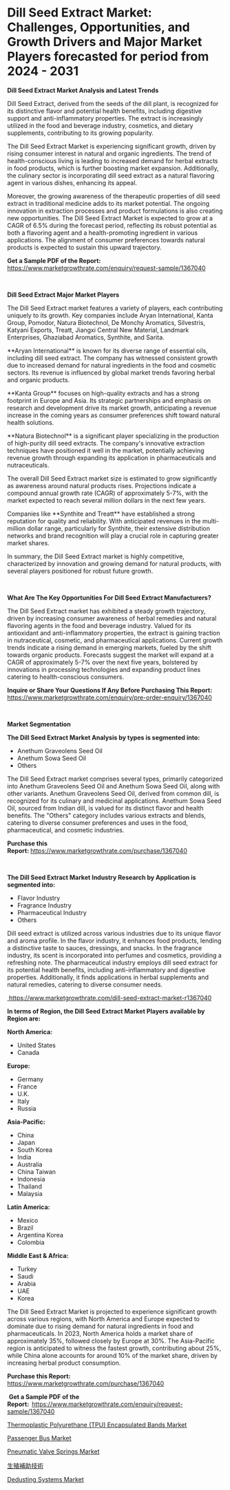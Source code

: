 <p><h1>Dill Seed Extract Market: Challenges, Opportunities, and Growth Drivers and Major Market Players forecasted for period from 2024 - 2031</h1></p><p><strong>Dill Seed Extract Market Analysis and Latest Trends</strong></p>
<p><p>Dill Seed Extract, derived from the seeds of the dill plant, is recognized for its distinctive flavor and potential health benefits, including digestive support and anti-inflammatory properties. The extract is increasingly utilized in the food and beverage industry, cosmetics, and dietary supplements, contributing to its growing popularity.</p><p>The Dill Seed Extract Market is experiencing significant growth, driven by rising consumer interest in natural and organic ingredients. The trend of health-conscious living is leading to increased demand for herbal extracts in food products, which is further boosting market expansion. Additionally, the culinary sector is incorporating dill seed extract as a natural flavoring agent in various dishes, enhancing its appeal.</p><p>Moreover, the growing awareness of the therapeutic properties of dill seed extract in traditional medicine adds to its market potential. The ongoing innovation in extraction processes and product formulations is also creating new opportunities. The Dill Seed Extract Market is expected to grow at a CAGR of 6.5% during the forecast period, reflecting its robust potential as both a flavoring agent and a health-promoting ingredient in various applications. The alignment of consumer preferences towards natural products is expected to sustain this upward trajectory.</p></p>
<p><strong>Get a Sample PDF of the Report:&nbsp;</strong> <a href="https://www.marketgrowthrate.com/enquiry/request-sample/1367040">https://www.marketgrowthrate.com/enquiry/request-sample/1367040</a></p>
<p>&nbsp;</p>
<p><strong>Dill Seed Extract Major Market Players</strong></p>
<p><p>The Dill Seed Extract market features a variety of players, each contributing uniquely to its growth. Key companies include Aryan International, Kanta Group, Pomodor, Natura Biotechnol, De Monchy Aromatics, Silvestris, Katyani Exports, Treatt, Jiangxi Central New Material, Landmark Enterprises, Ghaziabad Aromatics, Synthite, and Sarita.</p><p>**Aryan International** is known for its diverse range of essential oils, including dill seed extract. The company has witnessed consistent growth due to increased demand for natural ingredients in the food and cosmetic sectors. Its revenue is influenced by global market trends favoring herbal and organic products.</p><p>**Kanta Group** focuses on high-quality extracts and has a strong footprint in Europe and Asia. Its strategic partnerships and emphasis on research and development drive its market growth, anticipating a revenue increase in the coming years as consumer preferences shift toward natural health solutions.</p><p>**Natura Biotechnol** is a significant player specializing in the production of high-purity dill seed extracts. The company's innovative extraction techniques have positioned it well in the market, potentially achieving revenue growth through expanding its application in pharmaceuticals and nutraceuticals.</p><p>The overall Dill Seed Extract market size is estimated to grow significantly as awareness around natural products rises. Projections indicate a compound annual growth rate (CAGR) of approximately 5-7%, with the market expected to reach several million dollars in the next few years. </p><p>Companies like **Synthite and Treatt** have established a strong reputation for quality and reliability. With anticipated revenues in the multi-million dollar range, particularly for Synthite, their extensive distribution networks and brand recognition will play a crucial role in capturing greater market shares. </p><p>In summary, the Dill Seed Extract market is highly competitive, characterized by innovation and growing demand for natural products, with several players positioned for robust future growth.</p></p>
<p>&nbsp;</p>
<p><strong>What Are The Key Opportunities For Dill Seed Extract Manufacturers?</strong></p>
<p><p>The Dill Seed Extract market has exhibited a steady growth trajectory, driven by increasing consumer awareness of herbal remedies and natural flavoring agents in the food and beverage industry. Valued for its antioxidant and anti-inflammatory properties, the extract is gaining traction in nutraceutical, cosmetic, and pharmaceutical applications. Current growth trends indicate a rising demand in emerging markets, fueled by the shift towards organic products. Forecasts suggest the market will expand at a CAGR of approximately 5-7% over the next five years, bolstered by innovations in processing technologies and expanding product lines catering to health-conscious consumers.</p></p>
<p><strong>Inquire or Share Your Questions If Any Before Purchasing This Report:</strong> <a href="https://www.marketgrowthrate.com/enquiry/pre-order-enquiry/1367040">https://www.marketgrowthrate.com/enquiry/pre-order-enquiry/1367040</a></p>
<p>&nbsp;</p>
<p><strong>Market Segmentation</strong></p>
<p><strong>The Dill Seed Extract Market Analysis by types is segmented into:</strong></p>
<p><ul><li>Anethum Graveolens Seed Oil</li><li>Anethum Sowa Seed Oil</li><li>Others</li></ul></p>
<p><p>The Dill Seed Extract market comprises several types, primarily categorized into Anethum Graveolens Seed Oil and Anethum Sowa Seed Oil, along with other variants. Anethum Graveolens Seed Oil, derived from common dill, is recognized for its culinary and medicinal applications. Anethum Sowa Seed Oil, sourced from Indian dill, is valued for its distinct flavor and health benefits. The "Others" category includes various extracts and blends, catering to diverse consumer preferences and uses in the food, pharmaceutical, and cosmetic industries.</p></p>
<p><strong>Purchase this Report:&nbsp;</strong><a href="https://www.marketgrowthrate.com/purchase/1367040">https://www.marketgrowthrate.com/purchase/1367040</a></p>
<p>&nbsp;</p>
<p><strong>The Dill Seed Extract Market Industry Research by Application is segmented into:</strong></p>
<p><ul><li>Flavor Industry</li><li>Fragrance Industry</li><li>Pharmaceutical Industry</li><li>Others</li></ul></p>
<p><p>Dill seed extract is utilized across various industries due to its unique flavor and aroma profile. In the flavor industry, it enhances food products, lending a distinctive taste to sauces, dressings, and snacks. In the fragrance industry, its scent is incorporated into perfumes and cosmetics, providing a refreshing note. The pharmaceutical industry employs dill seed extract for its potential health benefits, including anti-inflammatory and digestive properties. Additionally, it finds applications in herbal supplements and natural remedies, catering to diverse consumer needs.</p></p>
<p><a href="https://www.marketgrowthrate.com/dill-seed-extract-market-r1367040">&nbsp;https://www.marketgrowthrate.com/dill-seed-extract-market-r1367040</a></p>
<p><strong>In terms of Region, the Dill Seed Extract Market Players available by Region are:</strong></p>
<p>
    <p> <strong> North America: </strong>
        <ul>
            <li>United States</li>
            <li>Canada</li>
        </ul>
        </p> 
    <p> <strong> Europe: </strong>
        <ul>
            <li>Germany</li>
            <li>France</li>
            <li>U.K.</li>
            <li>Italy</li>
            <li>Russia</li>
        </ul>
        </p> 
    <p> <strong> Asia-Pacific: </strong>
        <ul>
            <li>China</li>
            <li>Japan</li>
            <li>South Korea</li>
            <li>India</li>
            <li>Australia</li>
            <li>China Taiwan</li>
            <li>Indonesia</li>
            <li>Thailand</li>
            <li>Malaysia</li>
        </ul>
        </p> 
    <p> <strong> Latin America: </strong>
        <ul>
            <li>Mexico</li>
            <li>Brazil</li>
            <li>Argentina Korea</li>
            <li>Colombia</li>
        </ul>
        </p> 
    <p> <strong> Middle East & Africa: </strong>
        <ul>
            <li>Turkey</li>
            <li>Saudi</li>
            <li>Arabia</li>
            <li>UAE</li>
            <li>Korea</li>
        </ul>
    </p>
    </p>
<p><p>The Dill Seed Extract Market is projected to experience significant growth across various regions, with North America and Europe expected to dominate due to rising demand for natural ingredients in food and pharmaceuticals. In 2023, North America holds a market share of approximately 35%, followed closely by Europe at 30%. The Asia-Pacific region is anticipated to witness the fastest growth, contributing about 25%, while China alone accounts for around 10% of the market share, driven by increasing herbal product consumption.</p></p>
<p><strong>Purchase this Report: </strong><a href="https://www.marketgrowthrate.com/purchase/1367040">https://www.marketgrowthrate.com/purchase/1367040</a></p>
<p>&nbsp;<strong>Get a Sample PDF of the Report:&nbsp;&nbsp;</strong><a href="https://www.marketgrowthrate.com/enquiry/request-sample/1367040">https://www.marketgrowthrate.com/enquiry/request-sample/1367040</a></p>
<p><strong></strong></p>
<p><p><a href="https://issuu.com/reportprime-2/docs/thermoplastic-polyurethane-tpu-enca_7409cf3294f437">Thermoplastic Polyurethane (TPU) Encapsulated Bands Market</a></p><p><a href="https://github.com/sofayahoo2023/Market-Research-Report-List-6/blob/main/passenger-bus-market.md">Passenger Bus Market</a></p><p><a href="https://www.linkedin.com/pulse/pneumatic-valve-springs-market-research-report-exploring-bfwlc?trackingId=ovYjadyjQWKFWX9u4eWwOA%3D%3D">Pneumatic Valve Springs Market</a></p><p><a href="https://medium.com/@adfwe254/%E4%BB%A5%E4%B8%8B%E3%81%AE%E6%96%87%E3%82%92%E6%97%A5%E6%9C%AC%E8%AA%9E%E3%81%AB%E7%BF%BB%E8%A8%B3%E3%81%97%E3%81%BE%E3%81%99-%E7%94%9F%E6%AE%96%E8%A3%9C%E5%8A%A9%E6%8A%80%E8%A1%93%E5%B8%82%E5%A0%B4%E8%AA%BF%E6%9F%BB%E5%A0%B1%E5%91%8A%E6%9B%B8-2031%E5%B9%B4%E3%81%BE%E3%81%A7%E3%81%AE%E5%B8%82%E5%A0%B4%E8%A6%8F%E6%A8%A1%E3%81%A8%E7%94%9F%E6%AE%96%E8%A3%9C%E5%8A%A9%E6%8A%80%E8%A1%93%E5%B8%82%E5%A0%B4%E3%81%AE%E5%8F%8E%E7%9B%8A%E5%88%86%E6%9E%90%E3%82%92%E6%8E%A2%E3%82%8B-11-3-%E3%81%AEcagr%E3%81%A7119%E3%83%9A%E3%83%BC%E3%82%B8%E3%81%AE%E5%A0%B1%E5%91%8A%E6%9B%B8%E3%81%AB%E3%81%BE%E3%81%A8%E3%82%81%E3%82%89%E3%82%8C%E3%81%A6%E3%81%84%E3%81%BE%E3%81%99-bfde5ee1c998?postPublishedType=repub">生殖補助技術</a></p><p><a href="https://www.linkedin.com/pulse/dedusting-systems-market-size-share-analysis-growth-trends-b80ac?trackingId=RrVRWdzORlKymCdfUZ%2BrSg%3D%3D">Dedusting Systems Market</a></p></p>